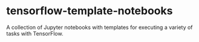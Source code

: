 # tensorflow-template-notebooks
A collection of Jupyter notebooks with templates for executing a variety of tasks with TensorFlow.
